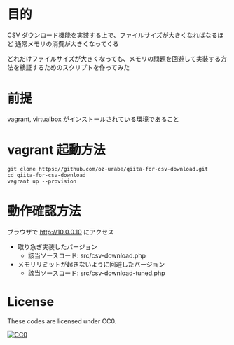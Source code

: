 # 目的

CSV ダウンロード機能を実装する上で、ファイルサイズが大きくなればなるほど
通常メモリの消費が大きくなってくる

どれだけファイルサイズが大きくなっても、メモリの問題を回避して実装する方法を検証するためのスクリプトを作ってみた

# 前提

vagrant, virtualbox がインストールされている環境であること

# vagrant 起動方法

```
git clone https://github.com/oz-urabe/qiita-for-csv-download.git
cd qiita-for-csv-download
vagrant up --provision
```

# 動作確認方法

ブラウザで http://10.0.0.10 にアクセス

- 取り急ぎ実装したバージョン
    - 該当ソースコード: src/csv-download.php
- メモリリミットが起きないように回避したバージョン
    - 該当ソースコード: src/csv-download-tuned.php

# License

These codes are licensed under CC0.

[![CC0](http://i.creativecommons.org/p/zero/1.0/88x31.png "CC0")](http://creativecommons.org/publicdomain/zero/1.0/deed.ja)
